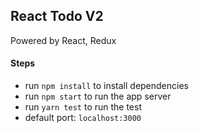 ## React Todo V2

Powered by React, Redux

#### Steps
- run `npm install` to install dependencies
- run `npm start` to run the app server
- run `yarn test` to run the test
- default port: `localhost:3000`
